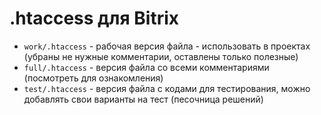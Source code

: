 # .htaccess для Bitrix
- ```work/.htaccess``` - рабочая версия файла - использовать в проектах (убраны не нужные комментарии, оставлены только полезные)
- ```full/.htaccess``` - версия файла со всеми комментариями (посмотреть для ознакомления)
- ```test/.htaccess``` - версия файла с кодами для тестирования, можно добавлять свои варианты на тест (песочница решений)